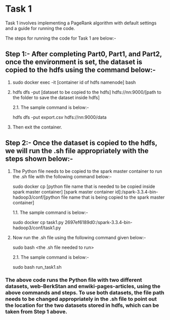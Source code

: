 # Task 1

Task 1 involves implementing a PageRank algorithm with default settings and a guide for running the code.

The steps for running the code for Task 1 are below:-

## Step 1:- After completing Part0, Part1, and Part2, once the environment is set, the dataset is copied to the hdfs using the command below:-

1. sudo docker exec -it [container id of hdfs namenode] bash
2. hdfs dfs -put [dataset to be copied to the hdfs] hdfs://nn:9000/[path to the folder to save the dataset inside hdfs]

   2.1. The sample command is below:-

      hdfs dfs -put export.csv hdfs://nn:9000/data

3. Then exit the container.
   
## Step 2:- Once the dataset is copied to the hdfs, we will run the .sh file appropriately with the steps shown below:-

1. The Python file needs to be copied to the spark master container to run the .sh file with the following command below:-

   sudo docker cp [python file name that is needed to be copied inside spark master container] [spark master container id]:/spark-3.3.4-bin-hadoop3/conf/[python file name that is being copied to the spark master container]

   1.1. The sample command is below:-

      sudo docker cp task1.py 2697ef6189d0:/spark-3.3.4-bin-hadoop3/conf/task1.py

2. Now run the .sh file using the following command given below:-

   sudo bash <the .sh file needed to run>

   2.1. The sample command is below:-

      sudo bash run_task1.sh

### The above code runs the Python file with two different datasets, web-BerkStan and enwiki-pages-articles, using the above commands and steps. To use both datasets, the file path needs to be changed appropriately in the .sh file to point out the location for the two datasets stored in hdfs, which can be taken from Step 1 above.
